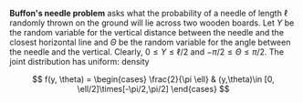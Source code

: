 **Buffon's needle problem** asks what the probability of a needle of length $\ell$ randomly thrown on the ground will lie across two wooden boards. Let $Y$ be the random variable for the vertical distance between the needle and the closest horizontal line and $\Theta$ be the random variable for the angle between the needle and the vertical. Clearly, $0 \leq Y \leq \ell/2$ and $-\pi/2 \leq \Theta \leq \pi/2$. The joint distribution has uniform: density

$$
f(y, \theta) = \begin{cases} \frac{2}{\pi \ell} & (y,\theta)\in [0, \ell/2]\times[-\pi/2,\pi/2] \end{cases}
$$